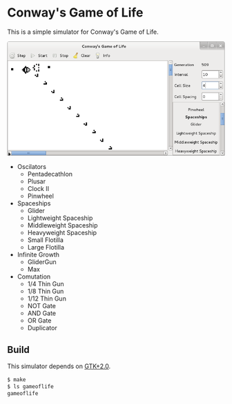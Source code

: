Conway's Game of Life
=====================

This is a simple simulator for Conway's Game of Life.

![screenshot](screenshot.png)

- Oscilators
  - Pentadecathlon
  - Plusar
  - Clock II
  - Pinwheel
- Spaceships
  - Glider
  - Lightweight Spaceship
  - Middleweight Spaceship
  - Heavyweight Spaceship
  - Small Flotilla
  - Large Flotilla
- Infinite Growth
  - GliderGun
  - Max
- Comutation
  - 1/4 Thin Gun
  - 1/8 Thin Gun
  - 1/12 Thin Gun
  - NOT Gate
  - AND Gate
  - OR Gate
  - Duplicator

Build
-----

This simulator depends on [GTK+2.0](http://www.gtk.org/).

```
$ make
$ ls gameoflife
gameoflife
```
